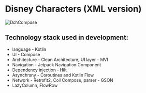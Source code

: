 # Disney Characters (XML version)

![DchCompose](https://github.com/user-attachments/assets/642c7321-b272-427f-af0b-d1d592c4a073)

## Technology stack used in development:<br />
* language - Kotlin<br />
* UI - Compose <br />
* Architecture - Clean Architecture, UI layer - MVI<br />
* Navigation - Jetpack Navigation Component <br />
* Dependency injection - Hilt<br />
* Asynchrony - Сoroutines and Kotlin Flow<br />
* Network - Retrofit2, Coil Compose, parser - GSON<br />
* LazyColumn, FlowRow<br />
